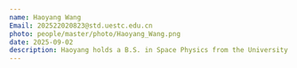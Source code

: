 ```yaml
---
name: Haoyang Wang
Email: 202522020823@std.uestc.edu.cn
photo: people/master/photo/Haoyang_Wang.png
date: 2025-09-02
description: Haoyang holds a B.S. in Space Physics from the University of Science and Technology of China. His research focuses on the application of first-principles theory to study and design magnetic materials.
---
```



